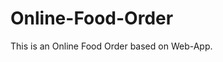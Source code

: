 # Online-Food-Order

This is an Online Food Order based on Web-App.


















































































































































